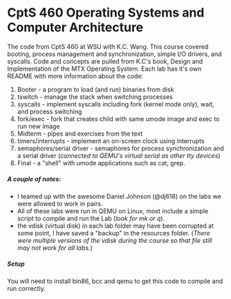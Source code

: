 CptS 460 Operating Systems and Computer Architecture
======================

The code from CptS 460 at WSU with K.C. Wang. This course covered booting, process management and synchronization, simple I/O drivers, and syscalls. Code and concepts are pulled from K.C's book, Design and Implementation of the MTX Operating System. Each lab has it's own README with more information about the code:

1.  Booter - a program to load (and run) binaries from disk
2.  tswitch - manage the stack when switching processes
3.  syscalls - implement syscalls including fork (kernel mode only), wait, and process switching
4.  fork/exec - fork that creates child with same umode image and exec to run new image
5.  Midterm - pipes and exercises from the text
6.  timers/interrupts - implement an on-screen clock using interrupts
7.  semaphores/serial driver - semaphores for process synchronization and a serial driver (_connected to QEMU's virtual serial as other tty devices_)
8.  Final - a "shell" with umode applications such as cat, grep.


##### A couple of notes:
  * I teamed up with the awesome Daniel Johnson (@dj618) on the labs we were allowed to work in pairs.
  * All of these labs were run in QEMU on Linux, most include a simple script to compile and run the Lab (_look for mk or q_).
  * the vdisk (virtual disk) in each lab folder may have been corrupted at some point, I have saved a "backup" in the resources folder. (_There were multiple versions of the vdisk during the course so that file still may not work for all labs._)

##### Setup

You will need to install bin86, bcc and qemu to get this code to compile and run correctly.

